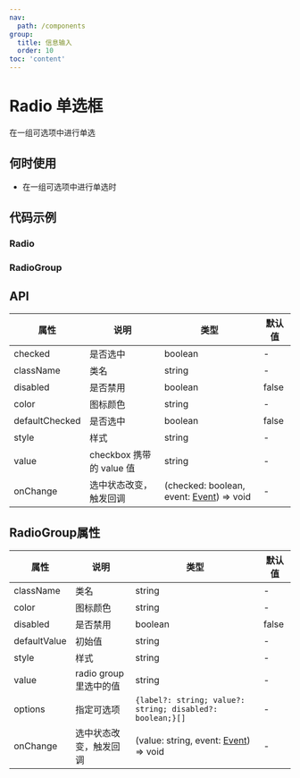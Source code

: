 ```yaml
---
nav:
  path: /components
group:
  title: 信息输入
  order: 10
toc: 'content'
---
```


# Radio 单选框
在一组可选项中进行单选
## 何时使用
- 在一组可选项中进行单选时


## 代码示例
### Radio
<code src='pages/Radio/index'></code>

### RadioGroup
<code src='pages/RadioGroup/index'></code>

## API

| 属性 | 说明 | 类型 | 默认值 |
| -----|-----|-----|-----|
| checked | 是否选中 | boolean | - |
| className | 类名| string | - |
| disabled | 是否禁用  | boolean | false | 
| color | 图标颜色 | string | - |
| defaultChecked | 是否选中 | boolean | false |
| style | 样式| string | - |
| value | checkbox 携带的 value 值 | string | - |
| onChange | 选中状态改变，触发回调 | (checked: boolean, event:  [Event](https://opendocs.alipay.com/mini/framework/event-object)) => void | - |


## RadioGroup属性

| 属性 | 说明 | 类型 | 默认值 |
| -----|-----|-----|-----|
| className | 类名| string | - |
| color | 图标颜色 | string | - |
| disabled | 是否禁用  | boolean | false |
| defaultValue | 初始值  | string | - |
| style | 样式 | string | - |
| value | radio group 里选中的值 | string | - |
| options | 指定可选项 | `{label?: string; value?: string; disabled?: boolean;}[]` | - |
| onChange | 选中状态改变，触发回调 | (value: string, event:  [Event](https://opendocs.alipay.com/mini/framework/event-object)) => void | - |
